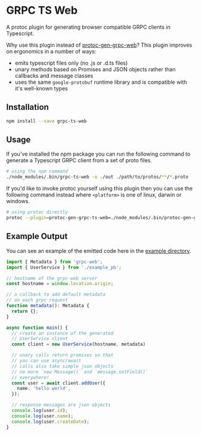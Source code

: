 # GRPC TS Web

A protoc plugin for generating browser compatible GRPC clients in Typescript.

Why use this plugin instead of [protoc-gen-grpc-web](https://github.com/grpc/grpc-web)? This plugin improves on ergonomics in a number of ways:

- emits typescript files only (no .js or .d.ts files)
- unary methods based on Promises and JSON objects rather than callbacks and message classes
- uses the same `google-protobuf` runtime library and is compatible with it's well-known types

## Installation

```bash
npm install --save grpc-ts-web
```

## Usage

If you've installed the npm package you can run the following command to generate
a Typescript GRPC client from a set of proto files.

```bash
# using the npm command
./node_modules/.bin/grpc-ts-web -o ./out ./path/to/protos/**/*.proto
```

If you'd like to invoke protoc yourself using this plugin then you can use the following command
instead where `<platform>` is one of linux, darwin or windows.

```bash
# using protoc directly
protoc --plugin=protoc-gen-grpc-ts-web=./node_modules/.bin/protoc-gen-grpc-ts-web-<platform>-amd64 --grpc-ts-web_out ./sdk
```

## Example Output

You can see an example of the emitted code here in the [example directory](https://github.com/Place1/protoc-gen-grpc-ts-web/tree/master/example).

```typescript
import { Metadata } from 'grpc-web';
import { UserService } from './example_pb';

// hostname of the grpc-web server
const hostname = window.location.origin;

// a callback to add default metadata
// on each grpc request
function metadata(): Metadata {
  return {};
}

async function main() {
  // create an instance of the generated
  // UserService client
  const client = new UserService(hostname, metadata)

  // unary calls return promises so that
  // you can use async/await
  // calls also take simple json objects
  // no more `new Message()` and `message.setField()`
  // everywhere!
  const user = await client.addUser({
    name: 'hello world',
  });

  // response messages are json objects
  console.log(user.id);
  console.log(user.name);
  console.log(user.createDate);
}
```
